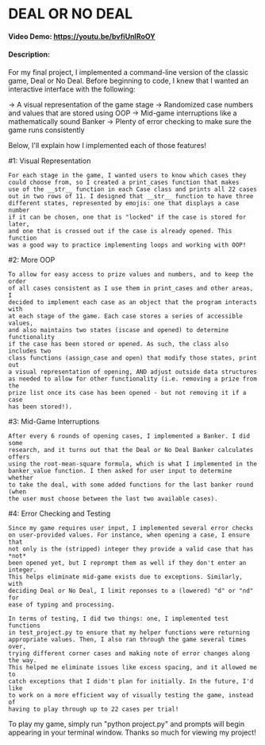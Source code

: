 # DEAL OR NO DEAL
#### Video Demo:  https://youtu.be/bvfiUnlRoOY
#### Description:
  For my final project, I implemented a command-line version of the classic
  game, Deal or No Deal. Before beginning to code, I knew that I wanted an
  interactive interface with the following:

  -> A visual representation of the game stage
  -> Randomized case numbers and values that are stored using OOP
  -> Mid-game interruptions like a mathematically sound Banker
  -> Plenty of error checking to make sure the game runs consistently

  Below, I'll explain how I implemented each of those features!

  #1: Visual Representation

    For each stage in the game, I wanted users to know which cases they
    could choose from, so I created a print_cases function that makes
    use of the __str__ function in each Case class and prints all 22 cases
    out in two rows of 11. I designed that __str__ function to have three
    different states, represented by emojis: one that displays a case number
    if it can be chosen, one that is "locked" if the case is stored for later,
    and one that is crossed out if the case is already opened. This function
    was a good way to practice implementing loops and working with OOP!

  #2: More OOP

    To allow for easy access to prize values and numbers, and to keep the order
    of all cases consistent as I use them in print_cases and other areas, I
    decided to implement each case as an object that the program interacts with
    at each stage of the game. Each case stores a series of accessible values,
    and also maintains two states (iscase and opened) to determine functionality
    if the case has been stored or opened. As such, the class also includes two
    class functions (assign_case and open) that modify those states, print out
    a visual representation of opening, AND adjust outside data structures
    as needed to allow for other functionality (i.e. removing a prize from the
    prize list once its case has been opened - but not removing it if a case
    has been stored!).

  #3: Mid-Game Interruptions

    After every 6 rounds of opening cases, I implemented a Banker. I did some
    research, and it turns out that the Deal or No Deal Banker calculates offers
    using the root-mean-square formula, which is what I implemented in the
    banker_value function. I then asked for user input to determine whether
    to take the deal, with some added functions for the last banker round (when
    the user must choose between the last two available cases).

  #4: Error Checking and Testing

    Since my game requires user input, I implemented several error checks
    on user-provided values. For instance, when opening a case, I ensure that
    not only is the (stripped) integer they provide a valid case that has *not*
    been opened yet, but I reprompt them as well if they don't enter an integer.
    This helps eliminate mid-game exists due to exceptions. Similarly, with
    deciding Deal or No Deal, I limit reponses to a (lowered) "d" or "nd" for
    ease of typing and processing.

    In terms of testing, I did two things: one, I implemented test functions
    in test_project.py to ensure that my helper functions were returning
    appropriate values. Then, I also ran through the game several times over,
    trying different corner cases and making note of error changes along the way.
    This helped me eliminate issues like excess spacing, and it allowed me to
    catch exceptions that I didn't plan for initially. In the future, I'd like
    to work on a more efficient way of visually testing the game, instead of
    having to play through up to 22 cases per trial!

To play my game, simply run "python project.py" and prompts will begin appearing
in your terminal window. Thanks so much for viewing my project!